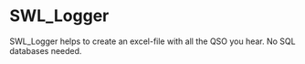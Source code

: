 # SWL_Logger
SWL_Logger helps to create an excel-file with all the QSO you hear.
No SQL databases needed.
